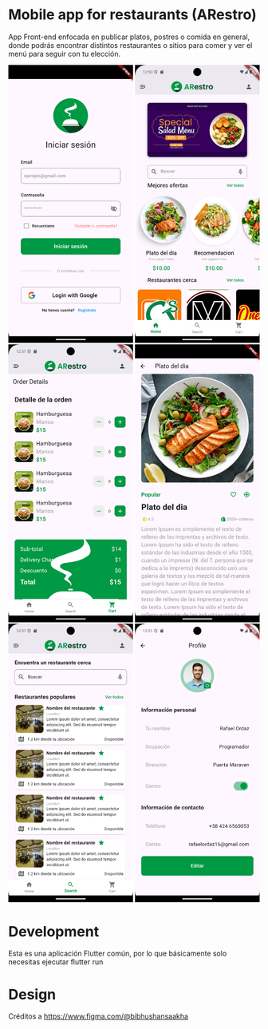 # Mobile app for restaurants (ARestro)
App Front-end enfocada en publicar platos, postres o comida en general, donde podrás encontrar distintos restaurantes o sitios para comer y ver el menú para seguir con tu elección.

<img src="/assets/screenshots/login.png" alt="Login" width="250"> <img src="/assets/screenshots/home.png" alt="Home" width="250">
<img src="/assets/screenshots/orderDetail.png" alt="orderDetail" width="250"> <img src="/assets/screenshots/plate.png" alt="Plate" width="250">
<img src="/assets/screenshots/search.png" alt="Search" width="250"> <img src="/assets/screenshots/profile.png" alt="Profile" width="250">
# Development
Esta es una aplicación Flutter común, por lo que básicamente solo necesitas ejecutar flutter run
# Design
Créditos a https://www.figma.com/@bibhushansaakha
